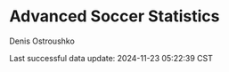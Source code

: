 # Advanced Soccer Statistics
Denis Ostroushko

<!-- gfm -->

Last successful data update: 2024-11-23 05:22:39 CST
